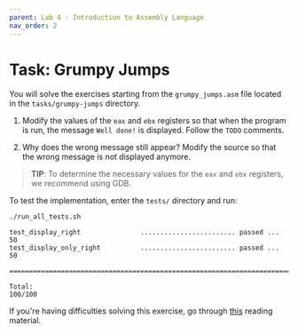 ```yaml
---
parent: Lab 4 - Introduction to Assembly Language
nav_order: 2
---
```


# Task: Grumpy Jumps

You will solve the exercises starting from the `grumpy_jumps.asm` file located in the `tasks/grumpy-jumps` directory.

1. Modify the values of the `eax` and `ebx` registers so that when the program is run, the message `Well done!` is displayed.
Follow the `TODO` comments.

1. Why does the wrong message still appear?
Modify the source so that the wrong message is not displayed anymore.

> **TIP**: To determine the necessary values for the `eax` and `ebx` registers, we recommend using GDB.

To test the implementation, enter the `tests/` directory and run:

```console
./run_all_tests.sh

test_display_right               ........................ passed ...  50
test_display_only_right          ........................ passed ...  50

========================================================================

Total:                                                           100/100
```

If you're having difficulties solving this exercise, go through [this](../../reading/x86-architecture-family.md) reading material.
